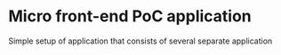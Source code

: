 # Micro front-end PoC application

Simple setup of application that consists of several separate application
